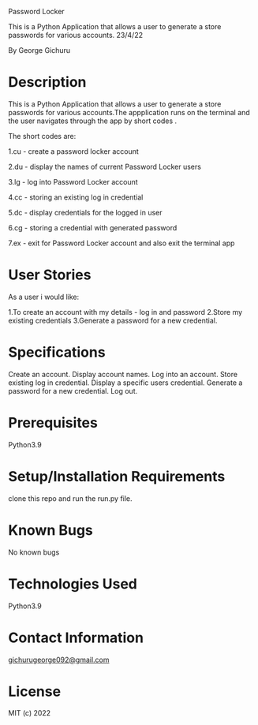 Password Locker 

This is a Python Application that allows a user to generate a store passwords for various accounts.
23/4/22

By George Gichuru

# Description

This is a Python Application that allows a user to generate a store passwords for various accounts.The appplication runs on the terminal and the user navigates through the app by short codes .

The short codes are:

1.cu - create a password locker account

2.du - display the names of current Password Locker users

3.lg - log into Password Locker account

4.cc - storing an existing log in credential

5.dc - display credentials for the logged in user

6.cg - storing a credential with generated password

7.ex - exit for Password Locker account and also exit the terminal app


# User Stories

As a user i would like:

1.To create an account with my details - log in and password 
2.Store my existing credentials
3.Generate a password for a new credential.

# Specifications

Create an account.
Display account names.
Log into an account.
Store existing log in credential.
Display a specific users credential.
Generate a password for a new credential.
Log out.

# Prerequisites

Python3.9

# Setup/Installation Requirements

clone this repo and run the run.py file.

# Known Bugs

No known bugs

# Technologies Used

Python3.9

# Contact Information

gichurugeorge092@gmail.com

# License

MIT (c) 2022






